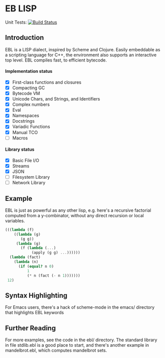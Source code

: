 # EB LISP

Unit Tests: [![Build Status](https://travis-ci.org/evanbowman/EBL.svg?branch=master)](https://travis-ci.org/evanbowman/EBL)
## Introduction
EBL is a LISP dialect, inspired by Scheme and Clojure. Easily embeddable as a scripting language for C++, the environment also supports an interactive top level. EBL compiles fast, to efficient bytecode.

#### Implementation status
- [x] First-class functions and closures
- [x] Compacting GC
- [x] Bytecode VM
- [x] Unicode Chars, and Strings, and Identifiers
- [x] Complex numbers
- [x] Eval
- [x] Namespaces
- [x] Docstrings
- [x] Variadic Functions
- [x] Manual TCO
- [ ] Macros

#### Library status
- [x] Basic File I/O
- [x] Streams
- [x] JSON
- [ ] Filesystem Library
- [ ] Network Library

## Example
EBL is just as powerful as any other lisp, e.g. here's a recursive factorial computed from a y-combinator, without any direct recursion or local variables.
```scheme
(((lambda (f)
    ((lambda (g)
       (g g))
     (lambda (g)
       (f (lambda (...)
            (apply (g g) ...))))))
  (lambda (fact)
    (lambda (n)
      (if (equal? n 0)
          1
          (* n (fact (- n 1)))))))
 12)
```

## Syntax Highlighting
For Emacs users, there's a hack of scheme-mode in the emacs/ directory that highlights EBL keywords

## Further Reading
For more examples, see the code in the ebl/ directory. The standard library in file stdlib.ebl is a good place to start, and there's another example in mandelbrot.ebl, which computes mandelbrot sets.
